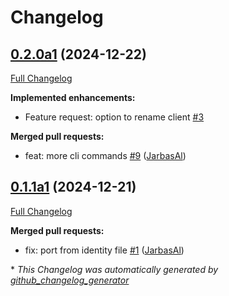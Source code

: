 # Changelog

## [0.2.0a1](https://github.com/JarbasHiveMind/HiveMind-core/tree/0.2.0a1) (2024-12-22)

[Full Changelog](https://github.com/JarbasHiveMind/HiveMind-core/compare/0.1.1a1...0.2.0a1)

**Implemented enhancements:**

- Feature request: option to rename client [\#3](https://github.com/JarbasHiveMind/HiveMind-core/issues/3)

**Merged pull requests:**

- feat: more cli commands [\#9](https://github.com/JarbasHiveMind/HiveMind-core/pull/9) ([JarbasAl](https://github.com/JarbasAl))

## [0.1.1a1](https://github.com/JarbasHiveMind/HiveMind-core/tree/0.1.1a1) (2024-12-21)

[Full Changelog](https://github.com/JarbasHiveMind/HiveMind-core/compare/0.1.0...0.1.1a1)

**Merged pull requests:**

- fix: port from identity file [\#1](https://github.com/JarbasHiveMind/HiveMind-core/pull/1) ([JarbasAl](https://github.com/JarbasAl))



\* *This Changelog was automatically generated by [github_changelog_generator](https://github.com/github-changelog-generator/github-changelog-generator)*
